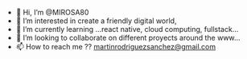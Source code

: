 - 👋 Hi, I’m @MIROSA80
- 👀 I’m interested in create a friendly digital world,  
- 🌱 I’m currently learning ...react native, cloud computing, fullstack...
- 💞️ I’m looking to collaborate on different proyects around the www...
- 📫 How to reach me ?? martinrodriguezsanchez@gmail.com

<!---
MIROSA80/MIROSA80 is a ✨ special ✨ repository because its `README.md` (this file) appears on your GitHub profile.
You can click the Preview link to take a look at your changes.
--->
